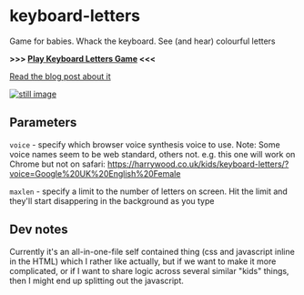 # keyboard-letters
Game for babies. Whack the keyboard. See (and hear) colourful letters

**>>> [Play Keyboard Letters Game](https://harrywood.co.uk/kids/keyboard-letters/) <<<**

[Read the blog post about it](https://harrywood.co.uk/blog/2016/09/10/keyboard-letters-game/)

[![still image](https://harrywood.co.uk/blog/wp-content/uploads/2016/09/keyboard-letters-video.png)](https://www.youtube.com/watch?v=DXWnODG4VBg)

## Parameters

`voice` - specify which browser voice synthesis voice to use. Note: Some voice names seem to be web
standard, others not. e.g. this one will work on Chrome but not on safari:
https://harrywood.co.uk/kids/keyboard-letters/?voice=Google%20UK%20English%20Female

`maxlen` - specify a limit to the number of letters on screen. Hit the limit and they'll start
disappering in the background as you type

## Dev notes
Currently it's an all-in-one-file self contained thing (css and javascript inline in the HTML)
which I rather like actually, but if we want to make it more complicated, or if I want to share
logic across several similar "kids" things, then I might end up splitting out the javascript.
